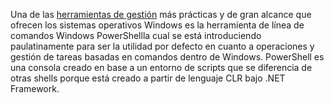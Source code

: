 Una de las [herramientas de gestión](https://www.solvetic.com/tutoriales/article/3610-configurar-administrar-firewall-windows-10-con-powershell/) más prácticas y de gran alcance que ofrecen los sistemas operativos Windows es la herramienta de línea de comandos Windows PowerShellla cual se está introduciendo paulatinamente para ser la utilidad por defecto en cuanto a operaciones y gestión de tareas basadas en comandos dentro de Windows. PowerShell es una consola creado en base a un entorno de scripts que se diferencia de otras shells porque está creado a partir de lenguaje CLR bajo .NET Framework.